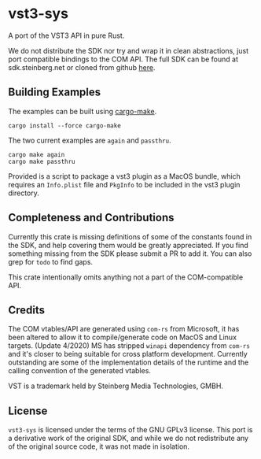 # vst3-sys

A port of the VST3 API in pure Rust.

We do not distribute the SDK nor try and wrap it in clean abstractions, just port compatible bindings to the COM API. The full SDK can be found at sdk.steinberg.net or cloned from github [here](https://github.com/steinbergmedia/vst3sdk).

## Building Examples

The examples can be built using [cargo-make](https://github.com/sagiegurari/cargo-make).

```
cargo install --force cargo-make
```

The two current examples are `again` and `passthru`.

```
cargo make again 
cargo make passthru 
```

Provided is a script to package a vst3 plugin as a MacOS bundle, which requires an `Info.plist` file and `PkgInfo` to be included in the vst3 plugin directory.

## Completeness and Contributions

Currently this crate is missing definitions of some of the constants found in the SDK, and help covering them would be greatly appreciated. If you find something missing from the SDK please submit a PR to add it. You can also grep for `todo` to find gaps.

This crate intentionally omits anything not a part of the COM-compatible API.

## Credits

The COM vtables/API are generated using `com-rs` from Microsoft, it has been altered to allow it to compile/generate code on MacOS and Linux targets. (Update 4/2020) MS has stripped `winapi` dependency from `com-rs` and it's closer to being suitable for cross platform development. Currently outstanding are some of the implementation details of the runtime and the calling convention of the generated vtables.

VST is a trademark held by Steinberg Media Technologies, GMBH.  

## License

`vst3-sys` is licensed under the terms of the GNU GPLv3 license. This port is a derivative work of the original SDK, and while we do not redistribute any of the original source code, it was not made in isolation.
